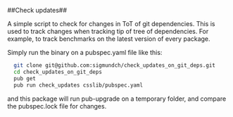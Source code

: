 ##Check updates##

A simple script to check for changes in ToT of git dependencies. This is used to
track changes when tracking tip of tree of dependencies. For example, to track
benchmarks on the latest version of every package.

Simply run the binary on a pubspec.yaml file like this:

```bash
  git clone git@github.com:sigmundch/check_updates_on_git_deps.git
  cd check_updates_on_git_deps
  pub get
  pub run check_updates csslib/pubspec.yaml
```

and this package will run pub-upgrade on a temporary folder, and compare the
pubspec.lock file for changes.
